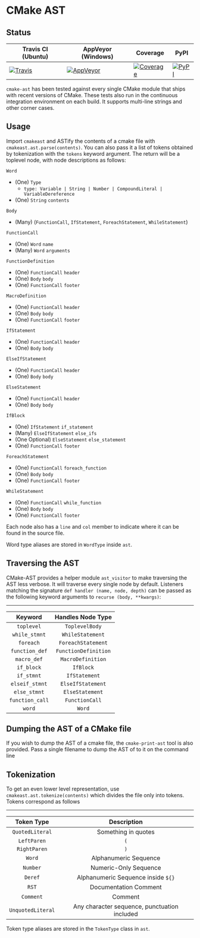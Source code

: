 CMake AST
=========

Status
------

| Travis CI (Ubuntu) | AppVeyor (Windows) | Coverage | PyPI |
|--------------------|--------------------|----------|------|
|[![Travis](https://travis-ci.org/polysquare/cmake-ast.svg?branch=master)](https://travis-ci.org/polysquare/cmake-ast)|[![AppVeyor](https://ci.appveyor.com/api/projects/status/o6nnt968qyr2kitx?svg=true)](https://ci.appveyor.com/project/smspillaz/cmake-ast)|[![Coverage](https://coveralls.io/repos/polysquare/cmake-ast/badge.png?branch=master)](https://coveralls.io/r/polysquare/cmake-ast?branch=master)|[![PyPI](https://pypip.in/version/cmakeast/badge.svg)](https://pypi.python.org/pypi/cmakeast/)|

`cmake-ast` has been tested against every single CMake module that ships with
recent versions of CMake. These tests also run in the continuous integration
environment on each build. It supports multi-line strings and other corner
cases.

Usage
-----

Import `cmakeast` and ASTify the contents of a cmake file with
`cmakeast.ast.parse(contents)`. You can also pass it a list of tokens obtained
by tokenization with the `tokens` keyword argument. The return will be a
toplevel node, with node descriptions as follows:

`Word`
- (One) `Type`
  * `type: Variable | String | Number | CompoundLiteral | VariableDereference`
- (One) `String` `contents`

`Body`
- (Many) (`FunctionCall`, `IfStatement`, `ForeachStatement`, `WhileStatement`)

`FunctionCall`
- (One) `Word` `name`
- (Many) `Word` `arguments`

`FunctionDefinition`
- (One) `FunctionCall` `header`
- (One) `Body` `body`
- (One) `FunctionCall` `footer`

`MacroDefinition`
- (One) `FunctionCall` `header`
- (One) `Body` `body`
- (One) `FunctionCall` `footer`

`IfStatement`
- (One) `FunctionCall` `header`
- (One) `Body` `body`

`ElseIfStatement`
- (One) `FunctionCall` `header`
- (One) `Body` `body`

`ElseStatement`
- (One) `FunctionCall` `header`
- (One) `Body` `body`

`IfBlock`
- (One) `IfStatement` `if_statement`
- (Many) `ElseIfStatement` `else_ifs`
- (One Optional) `ElseStatement` `else_statement`
- (One) `FunctionCall` `footer`

`ForeachStatement`
- (One) `FunctionCall` `foreach_function`
- (One) `Body` `body`
- (One) `FunctionCall` `footer`

`WhileStatement`
- (One) `FunctionCall` `while_function`
- (One) `Body` `body`
- (One) `FunctionCall` `footer`

Each node also has a `line` and `col` member to indicate where it can be
found in the source file.

Word type aliases are stored in `WordType` inside `ast`.

Traversing the AST
------------------

CMake-AST provides a helper module `ast_visitor` to make traversing the AST
less verbose. It will traverse every single node by default. Listeners
matching the signature `def handler (name, node, depth)` can be passed as
the following keyword arguments to `recurse (body, **kwargs)`:

------------------------------------------
| Keyword         | Handles Node Type    |
|:---------------:|:--------------------:|
| `toplevel`      | `ToplevelBody`       |
| `while_stmnt`   | `WhileStatement`     |
| `foreach`       | `ForeachStatement`   |
| `function_def`  | `FunctionDefinition` |
| `macro_def`     | `MacroDefinition`    |
| `if_block`      | `IfBlock`            |
| `if_stmnt`      | `IfStatement`        |
| `elseif_stmnt`  | `ElseIfStatement`    |
| `else_stmnt`    | `ElseStatement`      |
| `function_call` | `FunctionCall`       |
| `word`          | `Word`               |

Dumping the AST of a CMake file
-------------------------------

If you wish to dump the AST of a cmake file, the `cmake-print-ast` tool is
also provided. Pass a single filename to dump the AST of to it on the
command line

Tokenization
------------

To get an even lower level representation, use `cmakeast.ast.tokenize(contents)`
which divides the file only into tokens. Tokens correspond as follows

--------------------------------------------------------------------
| Token Type        | Description                                  |
|:-----------------:|:--------------------------------------------:|
| `QuotedLiteral`   | Something in quotes                          |
| `LeftParen`       | `(`                                          |
| `RightParen`      | `)`                                          |
| `Word`            | Alphanumeric Sequence                        |
| `Number`          | Numeric-Only Sequence                        |
| `Deref`           | Alphanumeric Sequence inside `${}`           |
| `RST`             | Documentation Comment                        |
| `Comment`         | Comment                                      |
| `UnquotedLiteral` | Any character sequence, punctuation included |

Token type aliases are stored in the `TokenType` class in `ast`.